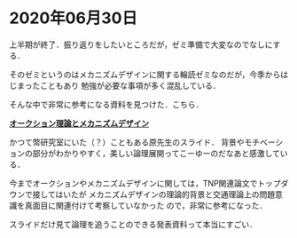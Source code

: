 # 2020年06月30日 


上半期が終了．振り返りをしたいところだが，ゼミ準備で大変なのでなしにする．


そのゼミというのはメカニズムデザインに関する輪読ゼミなのだが，今季からはじまったこともあり
勉強が必要な事項が多く混乱している．


そんな中で非常に参考になる資料を見つけた．こちら．


**[オークション理論とメカニズムデザイン](http://bin.t.u-tokyo.ac.jp/summercamp2015/document/key_hara.pdf)**


かつて幣研究室にいた（？）こともある原先生のスライド．
背景やモチベーションの部分がわかりやすく，美しい論理展開ってこーゆーのだなあと感激している．


今までオークションやメカニズムデザインに関しては，TNP関連論文でトップダウンで接してはいたが
メカニズムデザインの理論的背景と交通理論上の問題意識を真面目に関連付けて考察していなかった
ので，非常に参考になった．


スライドだけ見て論理を追うことのできる発表資料って本当にすごい．